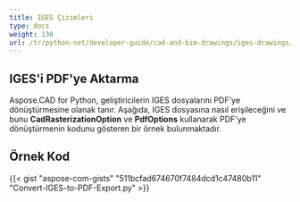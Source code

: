 ```yaml
---
title: IGES Çizimleri
type: docs
weight: 130
url: /tr/python-net/developer-guide/cad-and-bim-drawings/iges-drawings/
---
```


## **IGES'i PDF'ye Aktarma**

Aspose.CAD for Python, geliştiricilerin IGES dosyalarını PDF'ye dönüştürmesine olanak tanır. Aşağıda, IGES dosyasına nasıl erişileceğini ve bunu **CadRasterizationOption** ve **PdfOptions** kullanarak PDF'ye dönüştürmenin kodunu gösteren bir örnek bulunmaktadır.

## Örnek Kod

{{< gist "aspose-com-gists" "511bcfad674670f7484dcd1c47480b11" "Convert-IGES-to-PDF-Export.py" >}}
